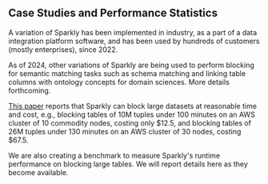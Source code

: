 ## Case Studies and Performance Statistics

A variation of Sparkly has been implemented in industry, as a part of a data integration platform software, and has been used by hundreds of customers (mostly enterprises), since 2022. 

As of 2024, other variations of Sparkly are being used to perform blocking for semantic matching tasks such as schema matching and linking table columns with ontology concepts for domain sciences. More details forthcoming. 

[This paper](https://www.vldb.org/pvldb/vol16/p1507-paulsen.pdf) reports that Sparkly can block large datasets at reasonable time and cost, e.g., blocking tables of 10M tuples under 100 minutes on an AWS cluster of 10 commodity nodes, costing only $12.5, and blocking tables of 26M tuples under 130 minutes on an AWS cluster of 30 nodes, costing $67.5.

We are also creating a benchmark to measure Sparkly's runtime performance on blocking large tables. We will report details here as they become available. 
